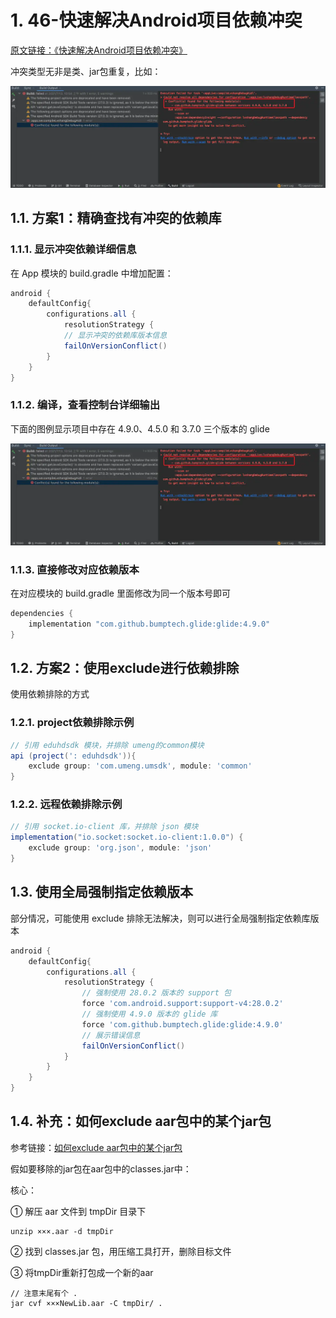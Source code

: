 # 1. 46-快速解决Android项目依赖冲突

[原文链接：《快速解决Android项目依赖冲突》](https://www.jianshu.com/p/4fd0e50cd335)

冲突类型无非是类、jar包重复，比如：

![](pics/20210823145758433_1870411563.png)

## 1.1. 方案1：精确查找有冲突的依赖库

### 1.1.1. 显示冲突依赖详细信息

在 App 模块的 build.gradle 中增加配置：

```groovy
android {
    defaultConfig{
        configurations.all {
            resolutionStrategy {
            // 显示冲突的依赖库版本信息
            failOnVersionConflict()
        }
    }
}
```

### 1.1.2. 编译，查看控制台详细输出

下面的图例显示项目中存在 4.9.0、4.5.0 和 3.7.0 三个版本的 glide

![](pics/20210823150032128_1141514555.png)

### 1.1.3. 直接修改对应依赖版本

在对应模块的 build.gradle 里面修改为同一个版本号即可

```groovy
dependencies {
    implementation "com.github.bumptech.glide:glide:4.9.0"
}
```

## 1.2. 方案2：使用exclude进行依赖排除

使用依赖排除的方式

### 1.2.1. project依赖排除示例

```groovy
// 引用 eduhdsdk 模块，并排除 umeng的common模块
api (project(': eduhdsdk')){
    exclude group: 'com.umeng.umsdk', module: 'common'
}
```

### 1.2.2. 远程依赖排除示例

```groovy
// 引用 socket.io-client 库，并排除 json 模块
implementation("io.socket:socket.io-client:1.0.0") {
    exclude group: 'org.json', module: 'json'
}
```

## 1.3. 使用全局强制指定依赖版本

部分情况，可能使用 exclude 排除无法解决，则可以进行全局强制指定依赖库版本

```groovy
android {
    defaultConfig{
        configurations.all {
            resolutionStrategy {
                // 强制使用 28.0.2 版本的 support 包
                force 'com.android.support:support-v4:28.0.2'
                // 强制使用 4.9.0 版本的 glide 库
                force 'com.github.bumptech.glide:glide:4.9.0'
                // 展示错误信息
                failOnVersionConflict()
            }
        }
    }
}
```

## 1.4. 补充：如何exclude aar包中的某个jar包

参考链接：[如何exclude aar包中的某个jar包](https://blog.csdn.net/HuangLin_Developer/article/details/80614497)

假如要移除的jar包在aar包中的classes.jar中：

核心：

① 解压 aar 文件到 tmpDir 目录下

```
unzip ×××.aar -d tmpDir
```

② 找到 classes.jar 包，用压缩工具打开，删除目标文件

③ 将tmpDir重新打包成一个新的aar

```
// 注意末尾有个 .
jar cvf ×××NewLib.aar -C tmpDir/ .
```